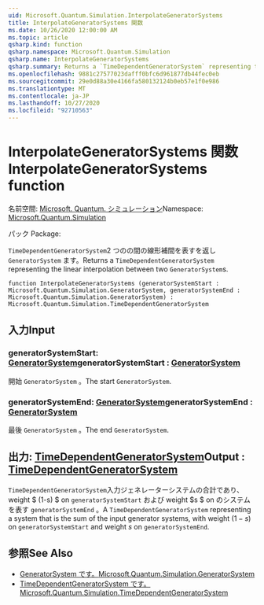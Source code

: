 ```yaml
---
uid: Microsoft.Quantum.Simulation.InterpolateGeneratorSystems
title: InterpolateGeneratorSystems 関数
ms.date: 10/26/2020 12:00:00 AM
ms.topic: article
qsharp.kind: function
qsharp.namespace: Microsoft.Quantum.Simulation
qsharp.name: InterpolateGeneratorSystems
qsharp.summary: Returns a `TimeDependentGeneratorSystem` representing the linear interpolation between two `GeneratorSystem`s.
ms.openlocfilehash: 9881c27577023dafff0bfc6d961877db44fec0eb
ms.sourcegitcommit: 29e0d88a30e4166fa580132124b0eb57e1f0e986
ms.translationtype: MT
ms.contentlocale: ja-JP
ms.lasthandoff: 10/27/2020
ms.locfileid: "92710563"
---
```

# <a name="interpolategeneratorsystems-function"></a><span data-ttu-id="289ea-102">InterpolateGeneratorSystems 関数</span><span class="sxs-lookup"><span data-stu-id="289ea-102">InterpolateGeneratorSystems function</span></span>

<span data-ttu-id="289ea-103">名前空間: [Microsoft. Quantum. シミュレーション](xref:Microsoft.Quantum.Simulation)</span><span class="sxs-lookup"><span data-stu-id="289ea-103">Namespace: [Microsoft.Quantum.Simulation](xref:Microsoft.Quantum.Simulation)</span></span>

<span data-ttu-id="289ea-104">パック [](https://nuget.org/packages/)</span><span class="sxs-lookup"><span data-stu-id="289ea-104">Package: [](https://nuget.org/packages/)</span></span>


<span data-ttu-id="289ea-105">`TimeDependentGeneratorSystem`2 つのの間の線形補間を表すを返し `GeneratorSystem` ます。</span><span class="sxs-lookup"><span data-stu-id="289ea-105">Returns a `TimeDependentGeneratorSystem` representing the linear interpolation between two `GeneratorSystem`s.</span></span>

```qsharp
function InterpolateGeneratorSystems (generatorSystemStart : Microsoft.Quantum.Simulation.GeneratorSystem, generatorSystemEnd : Microsoft.Quantum.Simulation.GeneratorSystem) : Microsoft.Quantum.Simulation.TimeDependentGeneratorSystem
```


## <a name="input"></a><span data-ttu-id="289ea-106">入力</span><span class="sxs-lookup"><span data-stu-id="289ea-106">Input</span></span>

### <a name="generatorsystemstart--generatorsystem"></a><span data-ttu-id="289ea-107">generatorSystemStart: [GeneratorSystem](xref:Microsoft.Quantum.Simulation.GeneratorSystem)</span><span class="sxs-lookup"><span data-stu-id="289ea-107">generatorSystemStart : [GeneratorSystem](xref:Microsoft.Quantum.Simulation.GeneratorSystem)</span></span>

<span data-ttu-id="289ea-108">開始 `GeneratorSystem` 。</span><span class="sxs-lookup"><span data-stu-id="289ea-108">The start `GeneratorSystem`.</span></span>


### <a name="generatorsystemend--generatorsystem"></a><span data-ttu-id="289ea-109">generatorSystemEnd: [GeneratorSystem](xref:Microsoft.Quantum.Simulation.GeneratorSystem)</span><span class="sxs-lookup"><span data-stu-id="289ea-109">generatorSystemEnd : [GeneratorSystem](xref:Microsoft.Quantum.Simulation.GeneratorSystem)</span></span>

<span data-ttu-id="289ea-110">最後 `GeneratorSystem` 。</span><span class="sxs-lookup"><span data-stu-id="289ea-110">The end `GeneratorSystem`.</span></span>



## <a name="output--timedependentgeneratorsystem"></a><span data-ttu-id="289ea-111">出力: [TimeDependentGeneratorSystem](xref:Microsoft.Quantum.Simulation.TimeDependentGeneratorSystem)</span><span class="sxs-lookup"><span data-stu-id="289ea-111">Output : [TimeDependentGeneratorSystem](xref:Microsoft.Quantum.Simulation.TimeDependentGeneratorSystem)</span></span>

<span data-ttu-id="289ea-112">`TimeDependentGeneratorSystem`入力ジェネレーターシステムの合計であり、weight $ (1-s) $ on `generatorSystemStart` および weight $s $ on のシステムを表す `generatorSystemEnd` 。</span><span class="sxs-lookup"><span data-stu-id="289ea-112">A `TimeDependentGeneratorSystem` representing a system that is the sum of the input generator systems, with weight $(1-s)$ on `generatorSystemStart` and weight $s$ on `generatorSystemEnd`.</span></span>

## <a name="see-also"></a><span data-ttu-id="289ea-113">参照</span><span class="sxs-lookup"><span data-stu-id="289ea-113">See Also</span></span>

- [<span data-ttu-id="289ea-114">GeneratorSystem です。</span><span class="sxs-lookup"><span data-stu-id="289ea-114">Microsoft.Quantum.Simulation.GeneratorSystem</span></span>](xref:Microsoft.Quantum.Simulation.GeneratorSystem)
- [<span data-ttu-id="289ea-115">TimeDependentGeneratorSystem です。</span><span class="sxs-lookup"><span data-stu-id="289ea-115">Microsoft.Quantum.Simulation.TimeDependentGeneratorSystem</span></span>](xref:Microsoft.Quantum.Simulation.TimeDependentGeneratorSystem)